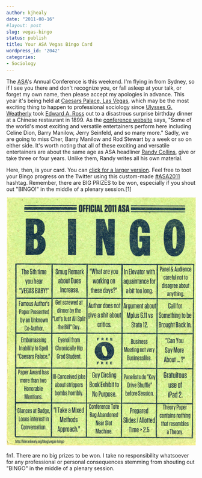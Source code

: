```yaml
---
author: kjhealy
date: "2011-08-16"
#layout: post
slug: vegas-bingo
status: publish
title: Your ASA Vegas Bingo Card
wordpress_id: '2042'
categories:
- Sociology
---
```


The [ASA](http://asanet.org/)'s Annual Conference is this weekend. I'm flying in from Sydney, so if I see you there and don't recognize you, or fall asleep at your talk, or forget my own name, then please accept my apologies in advance. This year it's being held at [Caesars Palace, Las Vegas](http://www.caesarspalace.com/), which may be the most exciting thing to happen to professional sociology since [Ulysses G. Weatherly](http://www2.asanet.org/governance/weatherly.html) took [Edward A. Ross](http://en.wikipedia.org/wiki/Edward_A._Ross%20) out to a disastrous surprise birthday dinner at a Chinese restaurant in 1899. As the [conference website](http://asanet.org/AM2011/index.cfm) says, "Some of the world's most exciting and versatile entertainers perform here including Celine Dion, Barry Manilow, Jerry Seinfeld, and so many more." Sadly, we are going to miss Cher, Barry Manilow and Rod Stewart by a week or so on either side. It's worth noting that all of these exciting and versatile entertainers are about the same age as ASA headliner [Randy Collins](http://sociology.sas.upenn.edu/r_collins), give or take three or four years. Unlike them, Randy writes all his own material.

Here, then, is your card. You can [click for a larger version](asabingo2011.png). Feel free to toot your Bingo progress on the Twitter using this custom-made [\#ASA2011](https://twitter.com/#!/search/realtime/#ASA2011) hashtag. Remember, there are BIG PRIZES to be won, especially if you shout out "BINGO!" in the middle of a plenary session.[1]

[![ASA 2010 Bingo Card](asabingo2011-sm.png)](asabingo2011.png)

fn1. There are no big prizes to be won. I take no responsibility whatsoever for any professional or personal consequences stemming from shouting out "BINGO" in the middle of a plenary session.
